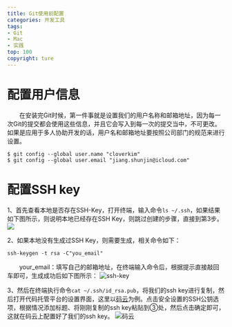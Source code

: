 ```yaml
---
title: Git使用前配置
categories: 开发工具
tags:
- Git
- Mac
- 实践
top: 100
copyright: ture
---
```


# 配置用户信息
&emsp;&emsp;在安装完Git时候，第一件事就是设置我们的用户名称和邮箱地址，因为每一次Git的提交都会使用这些信息，并且它会写入到每一次的提交当中，不可更改。如果是应用于多人协助开发的话，用户名和邮箱地址要按照公司部门的规范来进行设置。<!-- more -->
```
$ git config --global user.name "cloverkim"
$ git config --global user.email "jiang.shunjin@icloud.com"
```

# 配置SSH key
1、首先查看本地是否存在SSH-Key，打开终端，输入命令`ls ~/.ssh`，如果结果如下图所示，则说明本地已经存在SSH Key，则跳过创建的步骤，直接到第3步。
![](https://ws1.sinaimg.cn/large/749c46aagy1fy1tkaqhwmj206g02x74b.jpg)

2、如果本地没有生成过SSH Key，则需要生成，相关命令如下：
```
ssh-keygen -t rsa -C"you_email"
```
&emsp;&emsp;your_email：填写自己的邮箱地址，在终端输入命令后，根据提示直接敲回车即可，生成成功后如下图所示：
![](https://ws1.sinaimg.cn/large/749c46aagy1fy1txneeedj20fi095mya.jpg 'ssh-key')

3、然后在终端执行命令` cat ~/.ssh/id_rsa.pub `，将我们的ssh key进行复制，然后打开代码托管平台的设置界面，这里以[码云](https://gitee.com/)为例。点击安全设置的SSH公钥选项，根据情况添加标题、将刚刚复制的ssh key粘贴到③处，然后点击确定即可，这就在码云上配置好了我们的ssh key。
![](https://ws1.sinaimg.cn/large/749c46aagy1fy1u5qayc7j20uh0iqn0j.jpg '码云')